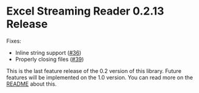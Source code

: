 # Excel Streaming Reader 0.2.13 Release

Fixes:

* Inline string support ([#36](https://github.com/monitorjbl/excel-streaming-reader/pull/36))
* Properly closing files ([#39](https://github.com/monitorjbl/excel-streaming-reader/issues/39))

This is the last feature release of the 0.2 version of this library. Future features will be implemented on the 1.0 version. You can read more on the [README](https://github.com/monitorjbl/excel-streaming-reader#user-content-important-read-first) about this.